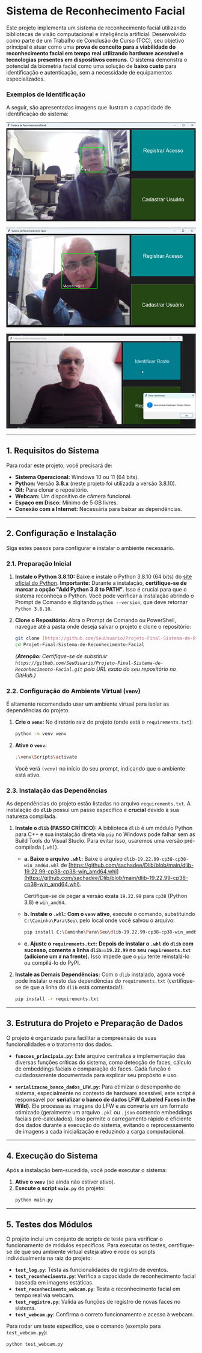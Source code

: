 # Sistema de Reconhecimento Facial 

Este projeto implementa um sistema de reconhecimento facial utilizando bibliotecas de visão computacional e inteligência artificial. Desenvolvido como parte de um Trabalho de Conclusão de Curso (TCC), seu objetivo principal é atuar como uma **prova de conceito para a viabilidade do reconhecimento facial em tempo real utilizando hardware acessível e tecnologias presentes em dispositivos comuns**. O sistema demonstra o potencial da biometria facial como uma solução de **baixo custo** para identificação e autenticação, sem a necessidade de equipamentos especializados.

### Exemplos de Identificação

A seguir, são apresentadas imagens que ilustram a capacidade de identificação do sistema:

![Identificação da pessoa Rani](Rani_1.png)


![Identificação da pessoa Mantovani](Mantovani_1.png)


![Identificação da pessoa Mantovani](Mantovani_2.png)



---

## 1. Requisitos do Sistema

Para rodar este projeto, você precisará de:

* **Sistema Operacional:** Windows 10 ou 11 (64 bits).
* **Python:** Versão **3.8.x** (neste projeto foi utilizada a versão 3.8.10).
* **Git:** Para clonar o repositório.
* **Webcam:** Um dispositivo de câmera funcional.
* **Espaço em Disco:** Mínimo de 5 GB livres.
* **Conexão com a Internet:** Necessária para baixar as dependências.

---

## 2. Configuração e Instalação

Siga estes passos para configurar e instalar o ambiente necessário.

### 2.1. Preparação Inicial

1.  **Instale o Python 3.8.10:**
    Baixe e instale o Python 3.8.10 (64 bits) do [site oficial do Python](https://www.python.org/downloads/release/python-3810/). **Importante:** Durante a instalação, **certifique-se de marcar a opção "Add Python 3.8 to PATH"**. Isso é crucial para que o sistema reconheça o Python.
    Você pode verificar a instalação abrindo o Prompt de Comando e digitando `python --version`, que deve retornar `Python 3.8.10`.

2.  **Clone o Repositório:**
    Abra o Prompt de Comando ou PowerShell, navegue até a pasta onde deseja salvar o projeto e clone o repositório:

    ```bash
    git clone [https://github.com/SeuUsuario/Projeto-Final-Sistema-de-Reconhecimento-Facial.git](https://github.com/SeuUsuario/Projeto-Final-Sistema-de-Reconhecimento-Facial.git)
    cd Projet-Final-Sistema-de-Reconhecimento-Facial
    ```
    *(**Atenção:** Certifique-se de substituir `https://github.com/SeuUsuario/Projeto-Final-Sistema-de-Reconhecimento-Facial.git` pela URL exata do seu repositório no GitHub.)*

### 2.2. Configuração do Ambiente Virtual (`venv`)

É altamente recomendado usar um ambiente virtual para isolar as dependências do projeto.

1.  **Crie o `venv`:**
    No diretório raiz do projeto (onde está o `requirements.txt`):
    ```bash
    python -m venv venv
    ```
2.  **Ative o `venv`:**
    ```bash
    .\venv\Scripts\activate
    ```
    Você verá `(venv)` no início do seu prompt, indicando que o ambiente está ativo.

### 2.3. Instalação das Dependências

As dependências do projeto estão listadas no arquivo `requirements.txt`. A instalação do **`dlib`** possui um passo específico e **crucial** devido à sua natureza compilada.

1.  **Instale o `dlib` (PASSO CRÍTICO):**
    A biblioteca `dlib` é um módulo Python para C++ e sua instalação direta via `pip` no Windows pode falhar sem as Build Tools do Visual Studio. Para evitar isso, usaremos uma versão pré-compilada (`.whl`).

    * **a. Baixe o arquivo `.whl`:**
        Baixe o arquivo `dlib-19.22.99-cp38-cp38-win_amd64.whl` de [https://github.com/sachadee/Dlib/blob/main/dlib-19.22.99-cp38-cp38-win_amd64.whl](https://github.com/sachadee/Dlib/blob/main/dlib-19.22.99-cp38-cp38-win_amd64.whl). 
        
        Certifique-se de pegar a versão exata `19.22.99` para `cp38` (Python 3.8) e `win_amd64`.


    * **b. Instale o `.whl`:**
        **Com o `venv` ativo**, execute o comando, substituindo `C:\Caminho\Para\Seu\` pelo local onde você salvou o arquivo:
        ```bash
        pip install C:\Caminho\Para\Seu\dlib-19.22.99-cp38-cp38-win_amd64.whl
        ```

    * **c. Ajuste o `requirements.txt`:**
        **Depois de instalar o `.whl` do `dlib` com sucesso, comente a linha `dlib==19.22.99` no seu `requirements.txt` (adicione um `#` na frente).** Isso impede que o `pip` tente reinstalá-lo ou compilá-lo do PyPI.

2.  **Instale as Demais Dependências:**
    Com o `dlib` instalado, agora você pode instalar o resto das dependências do `requirements.txt` (certifique-se de que a linha do `dlib` está comentada!):
    ```bash
    pip install -r requirements.txt
    ```

---

## 3. Estrutura do Projeto e Preparação de Dados

O projeto é organizado para facilitar a compreensão de suas funcionalidades e o tratamento dos dados.

* **`funcoes_principais.py`**: Este arquivo centraliza a implementação das diversas funções críticas do sistema, como detecção de faces, cálculo de embeddings faciais e comparação de faces. Cada função é cuidadosamente documentada para explicar seu propósito e uso.

* **`serializacao_banco_dados_LFW.py`**: Para otimizar o desempenho do sistema, especialmente no contexto de hardware acessível, este script é responsável por **serializar o banco de dados LFW (Labeled Faces in the Wild)**. Ele processa as imagens do LFW e as converte em um formato otimizado (geralmente um arquivo `.pkl` ou `.json` contendo embeddings faciais pré-calculados). Isso permite o carregamento rápido e eficiente dos dados durante a execução do sistema, evitando o reprocessamento de imagens a cada inicialização e reduzindo a carga computacional.

---

## 4. Execução do Sistema

Após a instalação bem-sucedida, você pode executar o sistema:

1.  **Ative o `venv`** (se ainda não estiver ativo).
2.  **Execute o script `main.py`** do projeto:
    ```bash
    python main.py
    ```

---

## 5. Testes dos Módulos

O projeto inclui um conjunto de scripts de teste para verificar o funcionamento de módulos específicos. Para executar os testes, certifique-se de que seu ambiente virtual esteja ativo e rode os scripts individualmente na raiz do projeto:

* **`test_log.py`**: Testa as funcionalidades de registro de eventos.
* **`test_reconhecimento.py`**: Verifica a capacidade de reconhecimento facial baseada em imagens estáticas.
* **`test_reconhecimento_webcam.py`**: Testa o reconhecimento facial em tempo real via webcam.
* **`test_registro.py`**: Valida as funções de registro de novas faces no sistema.
* **`test_webcam.py`**: Confirma o correto funcionamento e acesso à webcam.

Para rodar um teste específico, use o comando (exemplo para `test_webcam.py`):
```bash
python test_webcam.py